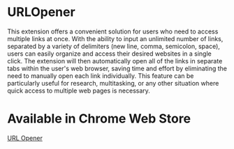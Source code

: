 # URLOpener

This extension offers a convenient solution for users who need to access multiple links at once. With the ability to input an unlimited number of links, separated by a variety of delimiters (new line, comma, semicolon, space), users can easily organize and access their desired websites in a single click. The extension will then automatically open all of the links in separate tabs within the user's web browser, saving time and effort by eliminating the need to manually open each link individually. This feature can be particularly useful for research, multitasking, or any other situation where quick access to multiple web pages is necessary.

# Available in Chrome Web Store

[URL Opener](https://chrome.google.com/webstore/detail/url-opener/difpibffhfkkjncjkhlfmnilbgfmkggb)
